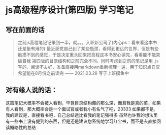 # js高级程序设计(第四版) 学习笔记

## 写在前面的话

> 之前js高程笔记记录到一半，就。。。入职新公司了(内心ps：看来看这本书还是挺有用的)
> 最近感觉自己到了某些瓶颈，看得到更远的世界，但是有些触摸不到的感觉，于是决定重头回来把高程这本书安心读完，看看能不能突破自我
> 第四版的目录结构和之前完全不同，同时考虑到之前的笔记是用 .js 写的，阅读不友好，准备直接用markdown重新梳理一遍，用于知识点自查
> 希望能在8月份之前读完
> —— 2021.03.29 写于上班摸鱼中

## 对有缘人说的话：

这篇笔记大概率不会被人看到，毕竟目录结构藏的那么深，而且我是真的菜，如果有人看到，那大概率会是一个面试官或者我小有名气了吧，23333
如果都不是，我的建议是，直接看书吧，自己总结远比看我的笔记强得多
虽然也许我的想法里有一些书上没有提到的东西，但是还是建议您系统地学习红宝书，而不是去直接阅读概略性的总结
